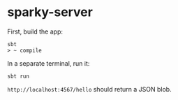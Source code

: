 # sparky-server

First, build the app:

```
sbt
> ~ compile
```

In a separate terminal, run it:

```
sbt run
```

`http://localhost:4567/hello` should return a JSON blob.
